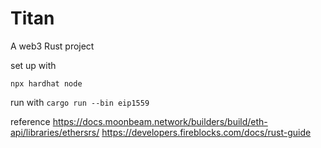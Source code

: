 # Titan
A web3 Rust project

set up with

`npx hardhat node`

run with
`cargo run --bin eip1559`

reference
https://docs.moonbeam.network/builders/build/eth-api/libraries/ethersrs/
https://developers.fireblocks.com/docs/rust-guide
